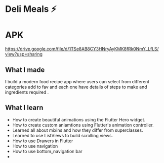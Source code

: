 

# Deli Meals ⚡️
# APK 
https://drive.google.com/file/d/1TSe8AB8CY3HNryAyKMK8fRk0NmY_LfLS/view?usp=sharing

## What I made

I build a modern food recipe app where users can select from different categories add to fav and each one have details of steps to make and ingredients required .


## What I learn


- How to create beautiful animations using the Flutter Hero widget.
- How to create custom aniamtions using Flutter's animation controller. 
- Learned all about mixins and how they differ from superclasses.
- Learned to use ListViews to build scrolling views.
- How to use Drawers in Flutter 
- How to use navigation 
- How to use bottom_navigation bar
-
